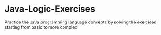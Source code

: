 # Java-Logic-Exercises
Practice the Java programming language concepts by solving the exercises starting from basic to more complex
